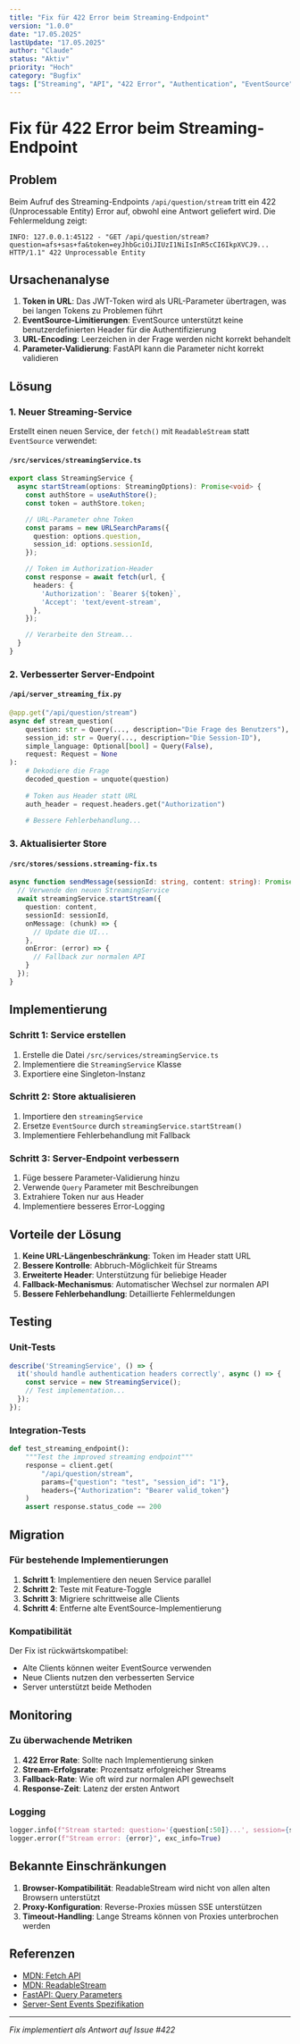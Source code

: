 ```yaml
---
title: "Fix für 422 Error beim Streaming-Endpoint"
version: "1.0.0"
date: "17.05.2025"
lastUpdate: "17.05.2025"
author: "Claude"
status: "Aktiv"
priority: "Hoch"
category: "Bugfix"
tags: ["Streaming", "API", "422 Error", "Authentication", "EventSource"]
---
```


# Fix für 422 Error beim Streaming-Endpoint

## Problem

Beim Aufruf des Streaming-Endpoints `/api/question/stream` tritt ein 422 (Unprocessable Entity) Error auf, obwohl eine Antwort geliefert wird. Die Fehlermeldung zeigt:

```
INFO: 127.0.0.1:45122 - "GET /api/question/stream?question=afs+sas+fa&token=eyJhbGciOiJIUzI1NiIsInR5cCI6IkpXVCJ9... HTTP/1.1" 422 Unprocessable Entity
```

## Ursachenanalyse

1. **Token in URL**: Das JWT-Token wird als URL-Parameter übertragen, was bei langen Tokens zu Problemen führt
2. **EventSource-Limitierungen**: EventSource unterstützt keine benutzerdefinierten Header für die Authentifizierung
3. **URL-Encoding**: Leerzeichen in der Frage werden nicht korrekt behandelt
4. **Parameter-Validierung**: FastAPI kann die Parameter nicht korrekt validieren

## Lösung

### 1. Neuer Streaming-Service

Erstellt einen neuen Service, der `fetch()` mit `ReadableStream` statt `EventSource` verwendet:

#### `/src/services/streamingService.ts`

```typescript
export class StreamingService {
  async startStream(options: StreamingOptions): Promise<void> {
    const authStore = useAuthStore();
    const token = authStore.token;

    // URL-Parameter ohne Token
    const params = new URLSearchParams({
      question: options.question,
      session_id: options.sessionId,
    });

    // Token im Authorization-Header
    const response = await fetch(url, {
      headers: {
        'Authorization': `Bearer ${token}`,
        'Accept': 'text/event-stream',
      },
    });

    // Verarbeite den Stream...
  }
}
```

### 2. Verbesserter Server-Endpoint

#### `/api/server_streaming_fix.py`

```python
@app.get("/api/question/stream")
async def stream_question(
    question: str = Query(..., description="Die Frage des Benutzers"),
    session_id: str = Query(..., description="Die Session-ID"), 
    simple_language: Optional[bool] = Query(False),
    request: Request = None
):
    # Dekodiere die Frage
    decoded_question = unquote(question)
    
    # Token aus Header statt URL
    auth_header = request.headers.get("Authorization")
    
    # Bessere Fehlerbehandlung...
```

### 3. Aktualisierter Store

#### `/src/stores/sessions.streaming-fix.ts`

```typescript
async function sendMessage(sessionId: string, content: string): Promise<void> {
  // Verwende den neuen StreamingService
  await streamingService.startStream({
    question: content,
    sessionId: sessionId,
    onMessage: (chunk) => {
      // Update die UI...
    },
    onError: (error) => {
      // Fallback zur normalen API
    }
  });
}
```

## Implementierung

### Schritt 1: Service erstellen

1. Erstelle die Datei `/src/services/streamingService.ts`
2. Implementiere die `StreamingService` Klasse
3. Exportiere eine Singleton-Instanz

### Schritt 2: Store aktualisieren

1. Importiere den `streamingService`
2. Ersetze `EventSource` durch `streamingService.startStream()`
3. Implementiere Fehlerbehandlung mit Fallback

### Schritt 3: Server-Endpoint verbessern

1. Füge bessere Parameter-Validierung hinzu
2. Verwende `Query` Parameter mit Beschreibungen
3. Extrahiere Token nur aus Header
4. Implementiere besseres Error-Logging

## Vorteile der Lösung

1. **Keine URL-Längenbeschränkung**: Token im Header statt URL
2. **Bessere Kontrolle**: Abbruch-Möglichkeit für Streams
3. **Erweiterte Header**: Unterstützung für beliebige Header
4. **Fallback-Mechanismus**: Automatischer Wechsel zur normalen API
5. **Bessere Fehlerbehandlung**: Detaillierte Fehlermeldungen

## Testing

### Unit-Tests

```typescript
describe('StreamingService', () => {
  it('should handle authentication headers correctly', async () => {
    const service = new StreamingService();
    // Test implementation...
  });
});
```

### Integration-Tests

```python
def test_streaming_endpoint():
    """Test the improved streaming endpoint"""
    response = client.get(
        "/api/question/stream",
        params={"question": "test", "session_id": "1"},
        headers={"Authorization": "Bearer valid_token"}
    )
    assert response.status_code == 200
```

## Migration

### Für bestehende Implementierungen

1. **Schritt 1**: Implementiere den neuen Service parallel
2. **Schritt 2**: Teste mit Feature-Toggle
3. **Schritt 3**: Migriere schrittweise alle Clients
4. **Schritt 4**: Entferne alte EventSource-Implementierung

### Kompatibilität

Der Fix ist rückwärtskompatibel:
- Alte Clients können weiter EventSource verwenden
- Neue Clients nutzen den verbesserten Service
- Server unterstützt beide Methoden

## Monitoring

### Zu überwachende Metriken

1. **422 Error Rate**: Sollte nach Implementierung sinken
2. **Stream-Erfolgsrate**: Prozentsatz erfolgreicher Streams
3. **Fallback-Rate**: Wie oft wird zur normalen API gewechselt
4. **Response-Zeit**: Latenz der ersten Antwort

### Logging

```python
logger.info(f"Stream started: question='{question[:50]}...', session={session_id}")
logger.error(f"Stream error: {error}", exc_info=True)
```

## Bekannte Einschränkungen

1. **Browser-Kompatibilität**: ReadableStream wird nicht von allen alten Browsern unterstützt
2. **Proxy-Konfiguration**: Reverse-Proxies müssen SSE unterstützen
3. **Timeout-Handling**: Lange Streams können von Proxies unterbrochen werden

## Referenzen

- [MDN: Fetch API](https://developer.mozilla.org/en-US/docs/Web/API/Fetch_API)
- [MDN: ReadableStream](https://developer.mozilla.org/en-US/docs/Web/API/ReadableStream)
- [FastAPI: Query Parameters](https://fastapi.tiangolo.com/tutorial/query-params/)
- [Server-Sent Events Spezifikation](https://html.spec.whatwg.org/multipage/server-sent-events.html)

---

*Fix implementiert als Antwort auf Issue #422*